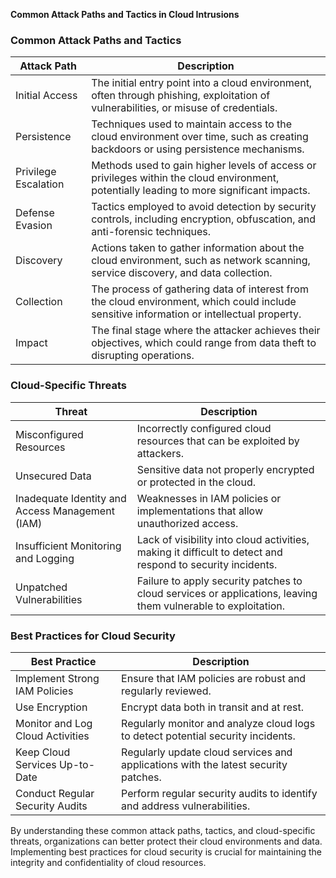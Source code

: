 **Common Attack Paths and Tactics in Cloud Intrusions**

### Common Attack Paths and Tactics

| **Attack Path** | **Description** |
| --- | --- |
| Initial Access | The initial entry point into a cloud environment, often through phishing, exploitation of vulnerabilities, or misuse of credentials. |
| Persistence | Techniques used to maintain access to the cloud environment over time, such as creating backdoors or using persistence mechanisms. |
| Privilege Escalation | Methods used to gain higher levels of access or privileges within the cloud environment, potentially leading to more significant impacts. |
| Defense Evasion | Tactics employed to avoid detection by security controls, including encryption, obfuscation, and anti-forensic techniques. |
| Discovery | Actions taken to gather information about the cloud environment, such as network scanning, service discovery, and data collection. |
| Collection | The process of gathering data of interest from the cloud environment, which could include sensitive information or intellectual property. |
| Impact | The final stage where the attacker achieves their objectives, which could range from data theft to disrupting operations. |

### Cloud-Specific Threats

| **Threat** | **Description** |
| --- | --- |
| Misconfigured Resources | Incorrectly configured cloud resources that can be exploited by attackers. |
| Unsecured Data | Sensitive data not properly encrypted or protected in the cloud. |
| Inadequate Identity and Access Management (IAM) | Weaknesses in IAM policies or implementations that allow unauthorized access. |
| Insufficient Monitoring and Logging | Lack of visibility into cloud activities, making it difficult to detect and respond to security incidents. |
| Unpatched Vulnerabilities | Failure to apply security patches to cloud services or applications, leaving them vulnerable to exploitation. |

### Best Practices for Cloud Security

| **Best Practice** | **Description** |
| --- | --- |
| Implement Strong IAM Policies | Ensure that IAM policies are robust and regularly reviewed. |
| Use Encryption | Encrypt data both in transit and at rest. |
| Monitor and Log Cloud Activities | Regularly monitor and analyze cloud logs to detect potential security incidents. |
| Keep Cloud Services Up-to-Date | Regularly update cloud services and applications with the latest security patches. |
| Conduct Regular Security Audits | Perform regular security audits to identify and address vulnerabilities. |

By understanding these common attack paths, tactics, and cloud-specific threats, organizations can better protect their cloud environments and data. Implementing best practices for cloud security is crucial for maintaining the integrity and confidentiality of cloud resources.